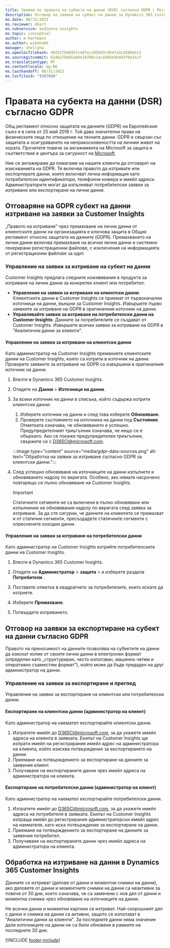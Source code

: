 ```yaml
---
title: Заявки по правата на субекта на данни (DSR) съгласно GDPR | Microsoft Docs
description: Отговор на заявки на субект на данни за Dynamics 365 Customer Insights.
ms.date: 08/31/2022
ms.reviewer: mhart
ms.subservice: audience-insights
ms.topic: conceptual
author: m-hartmann
ms.author: wimohabb
manager: shellyha
ms.openlocfilehash: 49251fb46957c4d7ec205b93c9547a3cd380eb11
ms.sourcegitcommit: 624b27bb65a0de1970dc1ac436643b493f0a31cf
ms.translationtype: MT
ms.contentlocale: bg-BG
ms.lasthandoff: 08/31/2022
ms.locfileid: "9387098"
---
```

# <a name="data-subject-rights-dsr-requests-under-gdpr"></a>Правата на субекта на данни (DSR) съгласно GDPR

Общ регламент относно защитата на данните (GDPR) на Европейския съюз е в сила от 25 май 2018 г. Той дава значителни права на физическите лица по отношение на техните данни. GDPR е свързан със защитата и осигуряването на неприкосновеността на личния живот на хората. Прочетете повече за ангажимента на Microsoft за защита и съответствие в центъра за сигурност на [Microsoft](https://www.microsoft.com/trust-center).

Ние се ангажираме да помагаме на нашите клиенти да отговарят на изискванията на GDPR. Тя включва правото да изтривате или експортирате данни, които включват лична информация като потребителски идентификатори, телефонни номера и имейл адреси. Администраторите могат да изпълняват потребителски заявки за изтриване или експортиране на лични данни.

## <a name="responding-to-gdpr-data-subject-delete-requests-for-customer-insights"></a>Отговаряне на GDPR субект на данни изтриване на заявки за Customer Insights

„Правото на изтриване” чрез премахване на лични данни от клиентските данни на организацията е ключова защита в Общия регламент относно защитата на данните (GDPR). Премахването на лични данни включва премахване на всички лични данни и системно генерирани регистрационни файлове, с изключение на информацията от регистрационни файлове за одит.

### <a name="manage-data-subject-delete-requests"></a>Управление на заявки за изтриване на субект на данни

Customer Insights предлага следните изживявания в продукта за изтриване на лични данни за конкретен клиент или потребител:

- **Управление на заявки за изтриване на клиентски данни**: Клиентските данни в Customer Insights се приемат от първоначални източници на данни, външни за Customer Insights. Извършете първо заявките за изтриване на GDPR в оригиналния източник на данни.
- **Управлявайте заявки за изтриване на потребителски данни на Customer Insights**: Данните за потребителите се създават от Customer Insights. Извършете всички заявки за изтриване на GDPR в "Аналитични данни за клиенти".

#### <a name="manage-requests-to-delete-customer-data"></a>Управление на заявки за изтриване на клиентски данни

Като администратор на Customer Insights премахнете клиентските данни на Customer Insights, които са изтрити в източник на данни. Проверете заявките за изтриване на GDPR са извършени в оригиналния източник на данни.

1. Влезте в Dynamics 365 Customer Insights.

1. Отидете на **Данни** > **Източници на данни**.

1. За всеки източник на данни в списъка, който съдържа изтрити клиентски данни:
   1. Изберете източник на данни и след това изберете **Обновяване**.
   1. Проверете състоянието на източника на данни под **Състояние**. Отметката означава, че обновяването е успешно. Предупредителният триъгълник означава, че нещо се е объркало. Ако се покаже предупредителен триъгълник, свържете се с D365CI@microsoft.com.

   :::image type="content" source="media/gdpr-data-sources.png" alt-text="Обработка на заявки за изтриване съгласно GDPR за клиентски данни.":::

1. След успешно обновяване на източниците на данни изпълнете и обновяването надолу по веригата. Особено, ако нямате насрочено повтарящо се пълно обновяване на Customer Insights.

   > [!IMPORTANT]
   > Статичните сегменти не са включени в пълно обновяване или изпълнение на обновявания надолу по веригата след заявка за изтриване. За да сте сигурни, че данните на клиентите се премахват и от статични сегменти, пресъздадете статичните сегменти с опреснените изходни данни.

#### <a name="manage-delete-requests-for-user-data"></a>Управление на заявки за изтриване на потребителски данни

Като администратор на Customer Insights изтрийте потребителските данни на Customer Insights.

1. Влезте в Dynamics 365 Customer Insights.

1. Отидете на **Администратор** > **защита** > и изберете раздела **Потребители** .

1. Поставете отметка в квадратчето за потребителите, които искате да изтриете.

1. Изберете **Премахване**.

1. Потвърдете изтриването.

## <a name="responding-to-gdpr-data-subject-export-requests"></a>Отговор на заявки за експортиране на субект на данни съгласно GDPR

Правото на преносимост на данните позволява на субектите на данни да изискат копие от своите лични данни в електронен формат (определен като „структуриран, често използван, машинно четим и оперативно съвместим формат”), който може да бъде предаден на друг администратор на данни.

### <a name="manage-export-and-view-requests"></a>Управление на заявки за експортиране и преглед

Управление на заявки за експортиране на клиентски или потребителски данни.

#### <a name="export-customer-data-tenant-admin"></a>Експортиране на клиентски данни (администратор на клиент)

Като администратор на наемател експортирайте клиентски данни.

1. Изпратете имейл до D365CI@microsoft.com, за да укажете имейл адреса на клиента в заявката. Екипът на Customer Insights ще изпрати имейл на регистрирания имейл адрес на администратора на клиента, който изисква потвърждение за експортирането на данни.
2. Приемане на потвърждението за експортиране на данните за заявения клиент.
3. Получаване на експортираните данни чрез имейл адреса на администратора на клиента.

#### <a name="export-user-data-tenant-admin"></a>Експортиране на потребителски данни (администратор на клиент)

Като администратор на наемател експортирайте потребителски данни.

1. Изпратете имейл до D365CI@microsoft.com, за да укажете имейл адреса на потребителя в заявката. Екипът на Customer Insights изпраща имейл до регистрирания администраторски имейл адрес на наемателя, като иска потвърждение за експортиране на данни.
1. Приемане на потвърждението за експортиране на данните за заявения потребител.
1. Получаване на експортираните данни чрез имейл адреса на администратора на клиента.

## <a name="data-deletion-handling-in-dynamics-365-customer-insights"></a>Обработка на изтриване на данни в Dynamics 365 Customer Insights

Данните се изтриват (дялове от данни и моментни снимки на данни), ако дяловете от данни и моментните снимки на данни са неактивни за повече от 30 дни, което означава, че са заменени с нов дял от данни и моментна снимка чрез обновяване на източниците на данни.

Не всички данни и моментни картини се изтриват. Най-скорошният дял с данни и снимка на данни са активни, защото се използват в "Аналитични данни за клиенти". За последните данни няма значение дали източниците на данни не са били обновени в рамките на последните 30 дни.

[!INCLUDE [footer-include](includes/footer-banner.md)]
